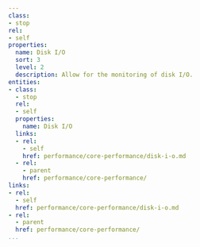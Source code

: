 ```yaml
---
class:
- stop
rel:
- self
properties:
  name: Disk I/O
  sort: 3
  level: 2
  description: Allow for the monitoring of disk I/O.
entities:
- class:
  - stop
  rel:
  - self
  properties:
    name: Disk I/O
  links:
  - rel:
    - self
    href: performance/core-performance/disk-i-o.md
  - rel:
    - parent
    href: performance/core-performance/
links:
- rel:
  - self
  href: performance/core-performance/disk-i-o.md
- rel:
  - parent
  href: performance/core-performance/
...
```

